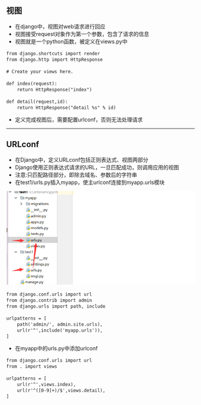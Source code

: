 ## 视图

* 在django中，视图对web请求进行回应
* 视图接受request对象作为第一个参数，包含了请求的信息
* 视图就是一个python函数，被定义在views.py中

```
from django.shortcuts import render
from django.http import HttpResponse

# Create your views here.

def index(request):
    return HttpResponse("index")

def detail(request,id):
    return HttpResponse("detail %s" % id)
```

* 定义完成视图后，需要配置urlconf，否则无法处理请求

---

## URLconf

* 在Django中，定义URLconf包括正则表达式、视图两部分
* Django使用正则表达式请求的URL，一旦匹配成功，则调用应用的视图
* 注意:只匹配路径部分，即除去域名、参数后的字符串
* 在test1/urls.py插入myapp，使主urlconf连接到myapp.urls模块

![](/assets/urlconf.png)

```
from django.conf.urls import url
from django.contrib import admin
from django.urls import path, include

urlpatterns = [
    path('admin/', admin.site.urls),
    url(r'^',include('myapp.urls')),
]
```

* 在myapp中的urls.py中添加urlconf

```
from django.conf.urls import url
from . import views

urlpatterns = [
    url(r'^',views.index),
    url(r'^([0-9]+)/$',views.detail),
]
```



